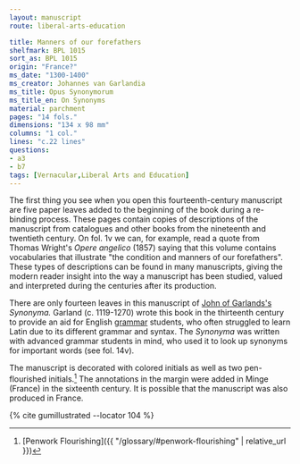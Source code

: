 ```yaml
---
layout: manuscript
route: liberal-arts-education

title: Manners of our forefathers
shelfmark: BPL 1015
sort_as: BPL 1015
origin: "France?"
ms_date: "1300-1400"
ms_creator: Johannes van Garlandia
ms_title: Opus Synonymorum
ms_title_en: On Synonyms
material: parchment
pages: "14 fols."
dimensions: "134 x 98 mm"
columns: "1 col."
lines: "c.22 lines"
questions:
- a3
- b7
tags: [Vernacular,Liberal Arts and Education]
---
```


The first thing you see when you open this fourteenth-century manuscript
are five paper leaves added to the beginning of the book during a
re-binding process. These pages contain copies of descriptions of the
manuscript from catalogues and other books from the nineteenth and
twentieth century. On fol. <span data-fol="1v" class="fref">1v</span> we can, for example, read a quote from
Thomas Wright\'s *Opere angelico* (1857) saying that this volume
contains vocabularies that illustrate "the condition and manners of our
forefathers". These types of descriptions can be found in many
manuscripts, giving the modern reader insight into the way a manuscript
has been studied, valued and interpreted during the centuries after its
production.

There are only fourteen leaves in this manuscript of [John of Garlands's](https://en.wikipedia.org/wiki/John_of_Garland) *Synonyma.*
Garland (c. 1119-1270) wrote this book in the thirteenth century to
provide an aid for English
[grammar](https://en.wikipedia.org/wiki/Grammar) students, who often
struggled to learn Latin due to its different grammar and syntax. The
*Synonyma* was written with advanced grammar students in mind, who used
it to look up synonyms for important words (see fol. <span data-fol="14v" class="fref">14v</span>).

The manuscript is decorated with colored initials as well as two
pen-flourished initials.[^1] The annotations in the margin were added in
Minge (France) in the sixteenth century. It is possible that the
manuscript was also produced in France.

[^1]: [Penwork Flourishing]({{ "/glossary/#penwork-flourishing" | relative_url }})

{% cite gumillustrated --locator 104 %}
